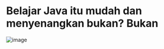# Belajar Java itu mudah dan menyenangkan bukan? Bukan
![image](https://github.com/arifnrrmdn/belajar-java-presistence-api/assets/91766087/4e26c831-7372-4f29-b5f8-0fd66f2dc1c0)
